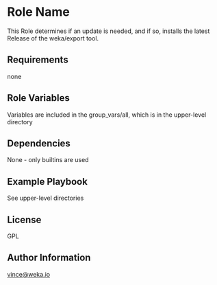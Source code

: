 Role Name
=========

This Role determines if an update is needed, and if so, installs the latest Release of the weka/export tool.

Requirements
------------
none

Role Variables
--------------

Variables are included in the group_vars/all, which is in the upper-level directory

Dependencies
------------

None - only builtins are used

Example Playbook
----------------

See upper-level directories

License
-------

GPL

Author Information
------------------

vince@weka.io
